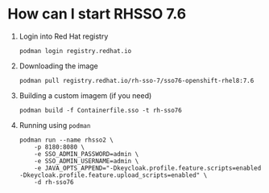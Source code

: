 # How can I start RHSSO 7.6

1. Login into Red Hat registry
   ```
   podman login registry.redhat.io
   ```
1. Downloading the image
   ```
   podman pull registry.redhat.io/rh-sso-7/sso76-openshift-rhel8:7.6
   ```
1. Building a custom imagem (if you need)
   ```
   podman build -f Containerfile.sso -t rh-sso76
   ```
1. Running using `podman`
   ```
   podman run --name rhsso2 \
       -p 8180:8080 \
       -e SSO_ADMIN_PASSWORD=admin \
       -e SSO_ADMIN_USERNAME=admin \
       -e JAVA_OPTS_APPEND="-Dkeycloak.profile.feature.scripts=enabled -Dkeycloak.profile.feature.upload_scripts=enabled" \
       -d rh-sso76
   ```